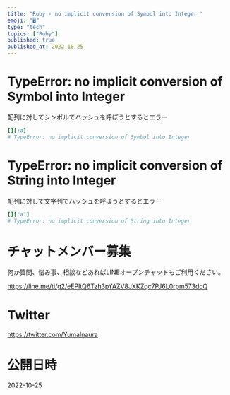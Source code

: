 ```yaml
---
title: "Ruby - no implicit conversion of Symbol into Integer "
emoji: "🖥"
type: "tech"
topics: ["Ruby"]
published: true
published_at: 2022-10-25
---
```


# TypeError: no implicit conversion of Symbol into Integer

配列に対してシンボルでハッシュを呼ぼうとするとエラー

```rb
[][:a]
# TypeError: no implicit conversion of Symbol into Integer
```

# TypeError: no implicit conversion of String into Integer

配列に対して文字列でハッシュを呼ぼうとするとエラー

```rb
[]["a"]
# TypeError: no implicit conversion of String into Integer
```


# チャットメンバー募集


何か質問、悩み事、相談などあればLINEオープンチャットもご利用ください。

https://line.me/ti/g2/eEPltQ6Tzh3pYAZV8JXKZqc7PJ6L0rpm573dcQ


# Twitter

https://twitter.com/YumaInaura


# 公開日時

2022-10-25
